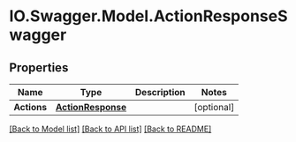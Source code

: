 # IO.Swagger.Model.ActionResponseSwagger
## Properties

Name | Type | Description | Notes
------------ | ------------- | ------------- | -------------
**Actions** | [**ActionResponse**](ActionResponse.md) |  | [optional] 

[[Back to Model list]](../README.md#documentation-for-models) [[Back to API list]](../README.md#documentation-for-api-endpoints) [[Back to README]](../README.md)

